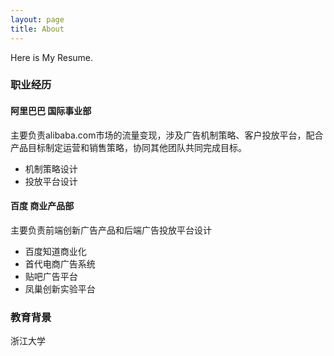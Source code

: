 ```yaml
---
layout: page
title: About
---
```


Here is My Resume.

### 职业经历

#### 阿里巴巴 国际事业部

主要负责alibaba.com市场的流量变现，涉及广告机制策略、客户投放平台，配合产品目标制定运营和销售策略，协同其他团队共同完成目标。  

* 机制策略设计  
* 投放平台设计

#### 百度 商业产品部

主要负责前端创新广告产品和后端广告投放平台设计  

* 百度知道商业化
* 首代电商广告系统
* 贴吧广告平台
* 凤巢创新实验平台

### 教育背景

浙江大学